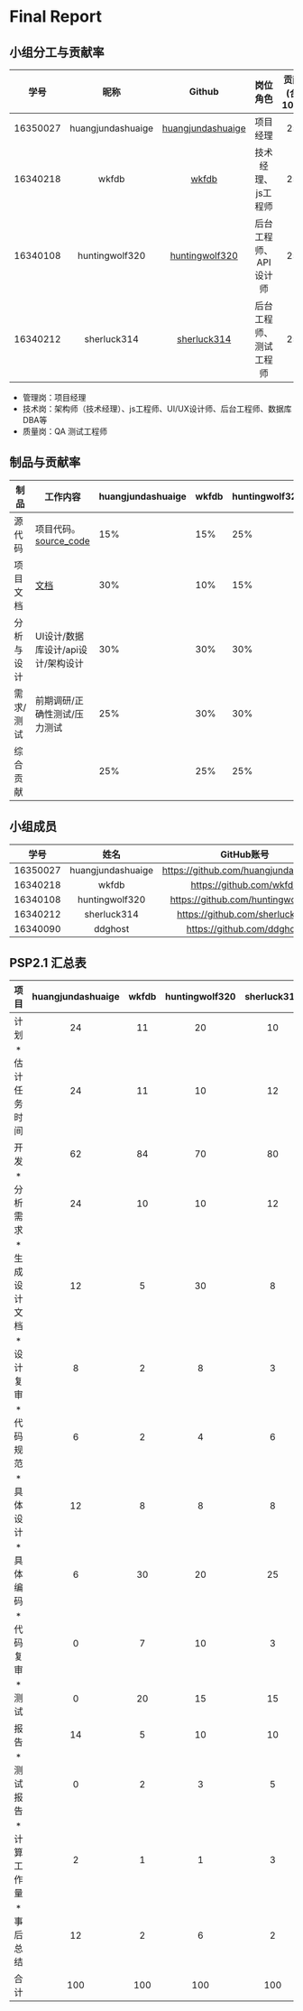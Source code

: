 # Final Report


## 小组分工与贡献率

|学号|昵称|Github|岗位角色|贡献率(合计100%)|
|:--:|:--:|:--:|:--:|:--:|
|16350027|huangjundashuaige|[huangjundashuaige](https://github.com/orgs/whatsup-sysu/people/huangjundashuaige)|项目经理|25%|
|16340218|wkfdb|[wkfdb](https://github.com/orgs/whatsup-sysu/people/wkfdb)|技术经理、js工程师|25%|
|16340108|huntingwolf320|[huntingwolf320](https://github.com/orgs/whatsup-sysu/people/huntingwolf320)|后台工程师、API设计师|25%|
|16340212|sherluck314|[sherluck314](https://github.com/orgs/whatsup-sysu/people/sherluck314)|后台工程师、测试工程师|25%|


* 管理岗：项目经理
* 技术岗：架构师（技术经理）、js工程师、UI/UX设计师、后台工程师、数据库DBA等
* 质量岗：QA 测试工程师

## 制品与贡献率

| 制品       |   工作内容    | huangjundashuaige | wkfdb | huntingwolf320 | sherluck314 |
| ---------- | ------------------------------------------------------------ | ---- | ------ | ------ | ------ | 
| 源代码     | 项目代码。<br />[source_code](https://github.com/whatsup-sysu)| 15% | 15% | 25%    | 30%    |
| 项目文档   | [文档](https://github.com/whatsup-sysu/documents)             | 30% | 10% | 15%   | 40%     | 
| 分析与设计 | UI设计/数据库设计/api设计/架构设计                              | 30% | 30% | 30%   | 10%    | 
| 需求/测试| 前期调研/正确性测试/压力测试                                      | 25% | 30% | 30%   | 15%    | 
| 综合贡献   |                                                              | 25%  | 25% | 25%    | 25%    | 


## 小组成员

|   学号   |  姓名  |           GitHub账号            |
| :------: | :----: | :-----------------------------: |
| 16350027 |  huangjundashuaige  |  https://github.com/huangjundashuaige  |
| 16340218 | wkfdb | https://github.com/wkfdb  |
| 16340108 | huntingwolf320 | https://github.com/huntingwolf320 |
| 16340212 | sherluck314 | https://github.com/sherluck314  |
| 16340090 | ddghost | https://github.com/ddghost  |
## PSP2.1 汇总表

|      项目    | huangjundashuaige | wkfdb | huntingwolf320 | sherluck314 |
| :------------: | :--: | :----: | :----: | :----: |
|      计划    |   24   |   11   |    20    |   10  |
| * 估计任务时间 |   24  |   11   |    10    |    12    |
|      开发      |   62   |   84   |    70    |   80     |
|   * 分析需求   |   24   |   10   |    10    |   12     |
| * 生成设计文档 |   12   |   5    |    30    |    8    |
|   * 设计复审   |   8   |   2   |    8    |    3    |
|   * 代码规范   |   6   |   2    |    4   |    6    |
|   * 具体设计   |    12  |   8   |    8    |    8    |
|    * 具体编码     |   6   | 30 |    20   |     25      |
|   * 代码复审   |   0   |   7   |    10    |    3    |
|    * 测试      |   0   |   20   |    15    |   15     |
|    报告        |  14   | 5 |  10    |   10    |
|   * 测试报告   |   0   | 2 |    3    |   5     |
|  * 计算工作量  |   2   | 1 |    1    |    3    |
|  * 事后总结    |   12   | 2 |     6   |   2   |
| 合计 | 100 | 100 | 100 | 100 |
